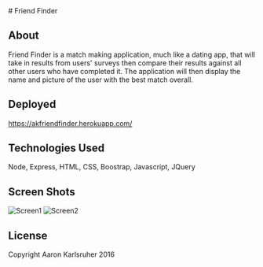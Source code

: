 <snippet>
  <content>
# Friend Finder

## About
Friend Finder is a match making application, much like a dating app, that will take in results from users' surveys then compare their results against all other users who have completed it. The application will then display the name and picture of the user with the best match overall.
## Deployed
https://akfriendfinder.herokuapp.com/
## Technologies Used
Node, Express, HTML, CSS, Boostrap, Javascript, JQuery
## Screen Shots
![Screen1](https://s32.postimg.org/4gs6d5y45/Screen_Shot_2016_07_05_at_1_09_11_PM.png "Survey")
![Screen2](https://s31.postimg.org/enavqg80r/Screen_Shot_2016_07_05_at_1_09_34_PM.png "Matched!")

## License
Copyright Aaron Karlsruher 2016
  <tabTrigger></tabTrigger>
</snippet>



